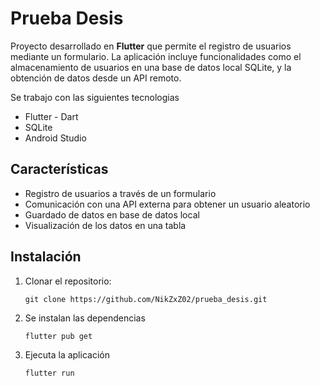 # Prueba Desis

Proyecto desarrollado en **Flutter** que permite el registro de usuarios mediante un formulario. La aplicación incluye funcionalidades como el almacenamiento de usuarios en una base de datos local SQLite, y la obtención de datos desde un API remoto.

Se trabajo con las siguientes tecnologias
* Flutter - Dart
* SQLite
* Android Studio

## Características

* Registro de usuarios a través de un formulario
* Comunicación con una API externa para obtener un usuario aleatorio
* Guardado de datos en base de datos local
* Visualización de los datos en una tabla

## Instalación

1. Clonar el repositorio:
   ```
   git clone https://github.com/NikZxZ02/prueba_desis.git
   ```
2. Se instalan las dependencias
   ```
   flutter pub get
   ```
3. Ejecuta la aplicación
   ```
   flutter run
   ```